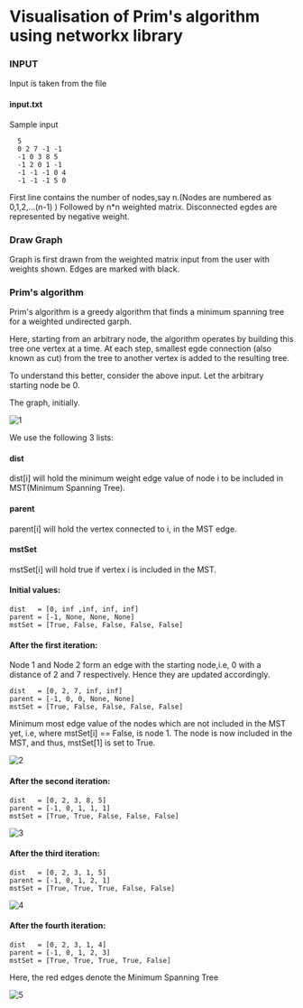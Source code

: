 # Visualisation of Prim's algorithm using networkx library

### INPUT ###


Input is taken from the file 
#### input.txt ####

Sample input
```
  5
  0 2 7 -1 -1
  -1 0 3 8 5
  -1 2 0 1 -1
  -1 -1 -1 0 4
  -1 -1 -1 5 0

```
First line contains the number of nodes,say n.(Nodes are numbered as 0,1,2,...(n-1) )
Followed by n*n weighted matrix. Disconnected egdes are represented by negative weight.

### Draw Graph ###


Graph is first drawn from the weighted matrix input from the user with weights shown. Edges are marked with black.



### Prim's algorithm ###

Prim's algorithm is a greedy algorithm that finds a minimum spanning tree for
a weighted undirected garph. 

Here, starting from an arbitrary node, the algorithm operates by building this tree one vertex at a time. At each step, smallest egde connection (also known as cut) from the tree to another vertex is added to the resulting tree.

To understand this better, consider the above input.
Let the arbitrary starting node be 0.

The graph, initially.

![1](https://user-images.githubusercontent.com/22571531/27260081-d03f8c7c-5440-11e7-8119-5b61fb32daee.png)

We use the following 3 lists:

#### dist ####
 dist[i] will hold the minimum weight edge value of node i to be included in MST(Minimum Spanning Tree).                               
#### parent ####                               
parent[i] will hold the vertex connected to i, in the MST edge.                          
#### mstSet ####                         
mstSet[i] will hold true if vertex i is included in the MST.                           

#### Initial values: ####
```
dist   = [0, inf ,inf, inf, inf]
parent = [-1, None, None, None]                        
mstSet = [True, False, False, False, False]
```

#### After the first iteration: ####

Node 1 and Node 2 form an edge with the starting node,i.e, 0 with a distance of 2 and 7 respectively. Hence they are updated accordingly.

```
dist   = [0, 2, 7, inf, inf]
parent = [-1, 0, 0, None, None] 
mstSet = [True, False, False, False, False]
```

Minimum most edge value of the nodes which are not included in the MST yet, i.e, where mstSet[i] == False, is node 1.
The node is now included in the MST, and thus, mstSet[1] is set to True.

![2](https://user-images.githubusercontent.com/22571531/27260083-d420d896-5440-11e7-96a1-db6b545e351c.png)


#### After the second iteration: ####

```
dist   = [0, 2, 3, 8, 5]
parent = [-1, 0, 1, 1, 1]
mstSet = [True, True, False, False, False]
```

![3](https://user-images.githubusercontent.com/22571531/27260084-d71199f0-5440-11e7-9bd5-d62c3f494ec7.png)

#### After the third iteration: ####

```
dist   = [0, 2, 3, 1, 5]
parent = [-1, 0, 1, 2, 1]
mstSet = [True, True, True, False, False]
```

![4](https://user-images.githubusercontent.com/22571531/27260085-da745fc4-5440-11e7-817b-75e771bb765f.png)

#### After the fourth iteration: ####

```
dist   = [0, 2, 3, 1, 4]
parent = [-1, 0, 1, 2, 3]
mstSet = [True, True, True, True, False]
```

Here, the red edges denote the Minimum Spanning Tree

![5](https://user-images.githubusercontent.com/22571531/27260088-dde230be-5440-11e7-83ce-6e95b228c7d7.png)
